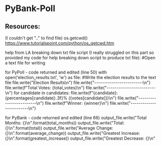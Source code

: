 # PyBank-Poll

## Resources:

(I couldn't get ".." to find file) 
os.getcwd() https://www.tutorialspoint.com/python/os_getcwd.htm

help from LA breaking down txt file script (I really struggled on this part so provided my code for help breaking down script to produce txt file): 
#Open a text file for writing

for PyPoll - code returned and edited (line 50)
with open('election_results.txt', 'w') as file:
    #Write the election results to the text file
    file.write("Election Results\n")
    file.write("-------------------------\n")
    file.write(f"Total Votes: {total_votes}\n")
    file.write("-------------------------\n")
    for candidate in candidates:
        file.write(f"{candidate}: {percentages[candidate]:.3f}% ({votes[candidate]})\n")
    file.write("-------------------------\n")
    file.write(f"Winner: {winner}\n")
    file.write("-------------------------\n")

  for PyBank - code returned and edited (line 66)
output_file.write("Total Months: {}\n".format(total_months))
output_file.write("Total: {}\n".format(total))
output_file.write("Average Change: {}\n".format(average_change))
output_file.write("Greatest Increase: {}\n".format(greatest_increase))
output_file.write("Greatest Decrease: {}\n"
